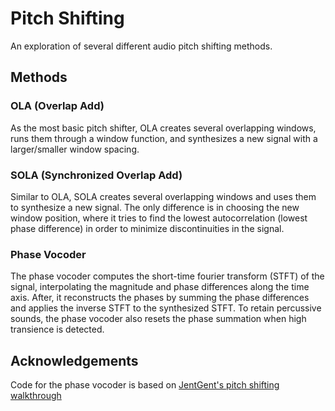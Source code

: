 # Pitch Shifting

An exploration of several different audio pitch shifting methods.

## Methods

### OLA (Overlap Add)

As the most basic pitch shifter, OLA creates several overlapping windows, runs them through a window function, and synthesizes a new signal with a larger/smaller window spacing.

### SOLA (Synchronized Overlap Add)

Similar to OLA, SOLA creates several overlapping windows and uses them to synthesize a new signal. The only difference is in choosing the new window position, where it tries to find the lowest autocorrelation (lowest phase difference) in order to minimize discontinuities in the signal.

### Phase Vocoder

The phase vocoder computes the short-time fourier transform (STFT) of the signal, interpolating the magnitude and phase differences along the time axis. After, it reconstructs the phases by summing the phase differences and applies the inverse STFT to the synthesized STFT. To retain percussive sounds, the phase vocoder also resets the phase summation when high transience is detected.

## Acknowledgements

Code for the phase vocoder is based on [JentGent's pitch shifting walkthrough](https://github.com/JentGent/pitch-shift)
